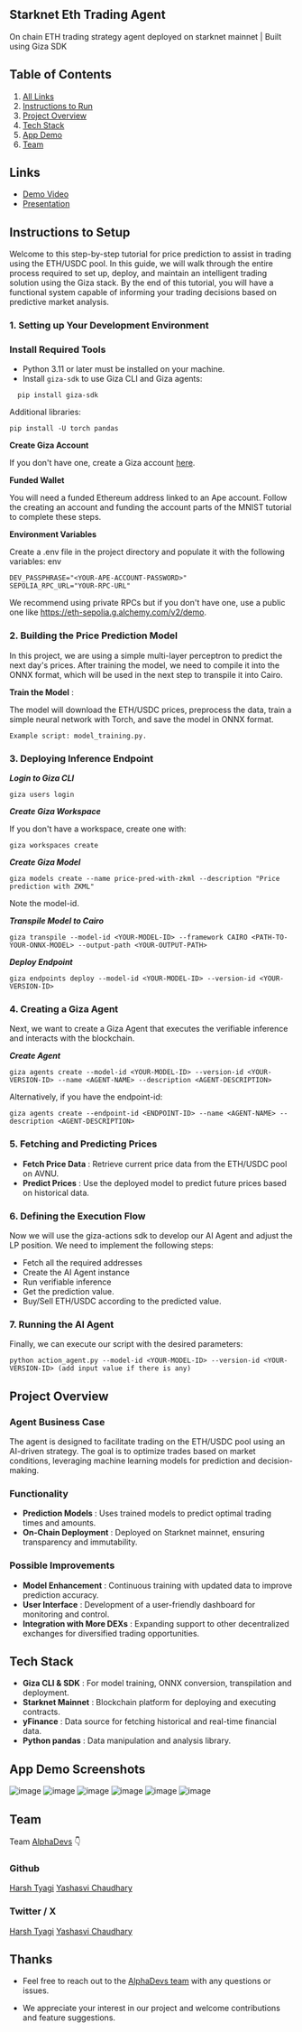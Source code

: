 ## Starknet Eth Trading Agent

On chain ETH trading strategy agent deployed on starknet mainnet | Built using Giza SDK

## Table of Contents

1. [All Links](#links)
2. [Instructions to Run ](#instructions-to-run)
3. [Project Overview](#project-overview)
4. [Tech Stack](#tech-stack)
5. [App Demo](#app-demo-screenshots)
6. [Team](#team)

## Links

- [Demo Video]()
- [Presentation]()

## Instructions to Setup

Welcome to this step-by-step tutorial for price prediction to assist in trading using the ETH/USDC pool. In this guide, we will walk through the entire process required to set up, deploy, and maintain an intelligent trading solution using the Giza stack. By the end of this tutorial, you will have a functional system capable of informing your trading decisions based on predictive market analysis.

### 1. Setting up Your Development Environment

### Install Required Tools

- Python 3.11 or later must be installed on your machine.
- Install `giza-sdk` to use Giza CLI and Giza agents:

```
  pip install giza-sdk
```

Additional libraries:

```
pip install -U torch pandas
```

**Create Giza Account**

If you don't have one, create a Giza account [here](https://docs.gizatech.xyz/products/platform/resources/users).

**Funded Wallet**

You will need a funded Ethereum address linked to an Ape account. Follow the creating an account and funding the account parts of the MNIST tutorial to complete these steps.

**Environment Variables**

Create a .env file in the project directory and populate it with the following variables:
env

```
DEV_PASSPHRASE="<YOUR-APE-ACCOUNT-PASSWORD>"
SEPOLIA_RPC_URL="YOUR-RPC-URL"
```

We recommend using private RPCs but if you don't have one, use a public one like https://eth-sepolia.g.alchemy.com/v2/demo.

### 2. Building the Price Prediction Model

In this project, we are using a simple multi-layer perceptron to predict the next day's prices. After training the model, we need to compile it into the ONNX format, which will be used in the next step to transpile it into Cairo.

**Train the Model** :

The model will download the ETH/USDC prices, preprocess the data, train a simple neural network with Torch, and save the model in ONNX format.

```
Example script: model_training.py.
```

### 3. Deploying Inference Endpoint

**_Login to Giza CLI_**

```
giza users login
```

**_Create Giza Workspace_**

If you don't have a workspace, create one with:

```
giza workspaces create
```

**_Create Giza Model_**

```
giza models create --name price-pred-with-zkml --description "Price prediction with ZKML"
```

Note the model-id.

**_Transpile Model to Cairo_**

```
giza transpile --model-id <YOUR-MODEL-ID> --framework CAIRO <PATH-TO-YOUR-ONNX-MODEL> --output-path <YOUR-OUTPUT-PATH>
```

**_Deploy Endpoint_**

```
giza endpoints deploy --model-id <YOUR-MODEL-ID> --version-id <YOUR-VERSION-ID>
```

### 4. Creating a Giza Agent

Next, we want to create a Giza Agent that executes the verifiable inference and interacts with the blockchain.

**_Create Agent_**

```
giza agents create --model-id <YOUR-MODEL-ID> --version-id <YOUR-VERSION-ID> --name <AGENT-NAME> --description <AGENT-DESCRIPTION>
```

Alternatively, if you have the endpoint-id:

```
giza agents create --endpoint-id <ENDPOINT-ID> --name <AGENT-NAME> --description <AGENT-DESCRIPTION>
```

### 5. Fetching and Predicting Prices

- **Fetch Price Data** : Retrieve current price data from the ETH/USDC pool on AVNU.
- **Predict Prices** : Use the deployed model to predict future prices based on historical data.

### 6. Defining the Execution Flow

Now we will use the giza-actions sdk to develop our AI Agent and adjust the LP position. We need to implement the following steps:

- Fetch all the required addresses
- Create the AI Agent instance
- Run verifiable inference
- Get the prediction value.
- Buy/Sell ETH/USDC according to the predicted value.

### 7. Running the AI Agent

Finally, we can execute our script with the desired parameters:

```
python action_agent.py --model-id <YOUR-MODEL-ID> --version-id <YOUR-VERSION-ID> (add input value if there is any)
```

## Project Overview

### Agent Business Case

The agent is designed to facilitate trading on the ETH/USDC pool using an AI-driven strategy. The goal is to optimize trades based on market conditions, leveraging machine learning models for prediction and decision-making.

### Functionality

- **Prediction Models** : Uses trained models to predict optimal trading times and amounts.
- **On-Chain Deployment** : Deployed on Starknet mainnet, ensuring transparency and immutability.

### Possible Improvements

- **Model Enhancement** : Continuous training with updated data to improve prediction accuracy.
- **User Interface** : Development of a user-friendly dashboard for monitoring and control.
- **Integration with More DEXs** : Expanding support to other decentralized exchanges for diversified trading opportunities.

## Tech Stack

- **Giza CLI & SDK** : For model training, ONNX conversion, transpilation and deployment.
- **Starknet Mainnet** : Blockchain platform for deploying and executing contracts.
- **yFinance** : Data source for fetching historical and real-time financial data.
- **Python pandas** : Data manipulation and analysis library.

## App Demo Screenshots

![image](/public/appDemo/1.png)
![image](/public/appDemo/2.jpg)
![image](/public/appDemo/3.jpg)
![image](/public/appDemo/4.jpg)
![image](/public/appDemo/5.jpg)
![image](/public/appDemo/6.jpg)

## Team

Team [AlphaDevs](https://www.alphadevs.dev) 👇

### Github

[Harsh Tyagi](https://github.com/mr-harshtyagi)
[Yashasvi Chaudhary](https://github.com/0xyshv)

### Twitter / X

[Harsh Tyagi](https://twitter.com/0xmht)
[Yashasvi Chaudhary](https://twitter.com/0xyshv)

## Thanks

- Feel free to reach out to the [AlphaDevs team](https://www.alphadevs.dev) with any questions or issues.

- We appreciate your interest in our project and welcome contributions and feature suggestions.
